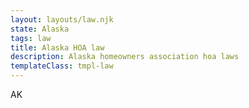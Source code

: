 ```yaml
---
layout: layouts/law.njk
state: Alaska
tags: law
title: Alaska HOA law
description: Alaska homeowners association hoa laws
templateClass: tmpl-law
---
```


AK